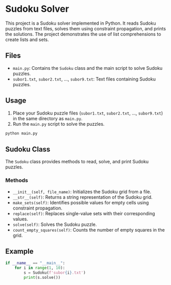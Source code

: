 # Sudoku Solver

This project is a Sudoku solver implemented in Python. It reads Sudoku puzzles from text files, solves them using constraint propagation, and prints the solutions. The project demonstrates the use of list comprehensions to create lists and sets.

## Files

- `main.py`: Contains the `Sudoku` class and the main script to solve Sudoku puzzles.
- `subor1.txt`, `subor2.txt`, ..., `subor9.txt`: Text files containing Sudoku puzzles.

## Usage

1. Place your Sudoku puzzle files (`subor1.txt`, `subor2.txt`, ..., `subor9.txt`) in the same directory as `main.py`.
2. Run the `main.py` script to solve the puzzles.

```bash
python main.py
```

## Sudoku Class

The `Sudoku` class provides methods to read, solve, and print Sudoku puzzles.

### Methods

- `__init__(self, file_name)`: Initializes the Sudoku grid from a file.
- `__str__(self)`: Returns a string representation of the Sudoku grid.
- `make_sets(self)`: Identifies possible values for empty cells using constraint propagation.
- `replace(self)`: Replaces single-value sets with their corresponding values.
- `solve(self)`: Solves the Sudoku puzzle.
- `count_empty_squares(self)`: Counts the number of empty squares in the grid.

## Example

```python
if __name__ == "__main__":
    for i in range(1, 10):
        s = Sudoku(f'subor{i}.txt')
        print(s.solve())
```

##

